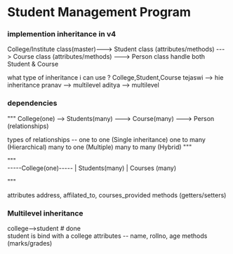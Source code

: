 # Student Management Program 


 
### implemention inheritance in v4 

College/Institute class(master)---> Student class (attributes/methods) ---> Course class (attributes/methods) ---> Person class 
 handle both Student & Course


what type of inheritance i can use ?
College,Student,Course 
tejaswi --> hie inheritance 
pranav --> multilevel 
aditya --> multilevel 



### dependencies 
"""   College(one) --> Students(many) ---> Course(many) ---> Person   (relationships)

types of relationships --
one to one (Single inheritance)
one to many (Hierarchical)
many to one (Multiple)
many to many (Hybrid)
"""


"""  
-----College(one)-----
        |
    Students(many)
        |
    Courses (many)

"""


attributes 
address, affilated_to, courses_provided
methods (getters/setters)


### Multilevel inheritance 


    
college-->student  # done   
student is bind with a college 
attributes -- name, rollno, age 
methods (marks/grades)
